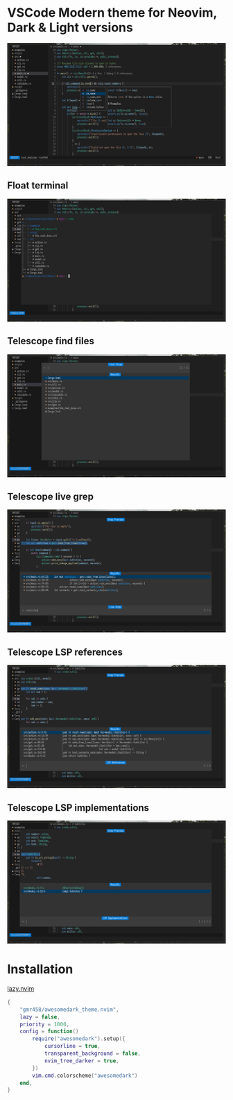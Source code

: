 # VSCode Modern theme for Neovim, Dark & Light versions

![screenshot-01](./screenshots/01.png)

## Float terminal

![screenshot-02](./screenshots/02.png)

## Telescope find files

![screenshot-03](./screenshots/03.png)

## Telescope live grep

![screenshot-04](./screenshots/04.png)

## Telescope LSP references

![screenshot-05](./screenshots/05.png)

## Telescope LSP implementations

![screenshot-06](./screenshots/06.png)

# Installation

[lazy.nvim](https://github.com/folke/lazy.nvim)

```lua
{
    "gmr458/awesomedark_theme.nvim",
    lazy = false,
    priority = 1000,
    config = function()
        require("awesomedark").setup({
            cursorline = true,
            transparent_background = false,
            nvim_tree_darker = true,
        })
        vim.cmd.colorscheme("awesomedark")
    end,
}
```
